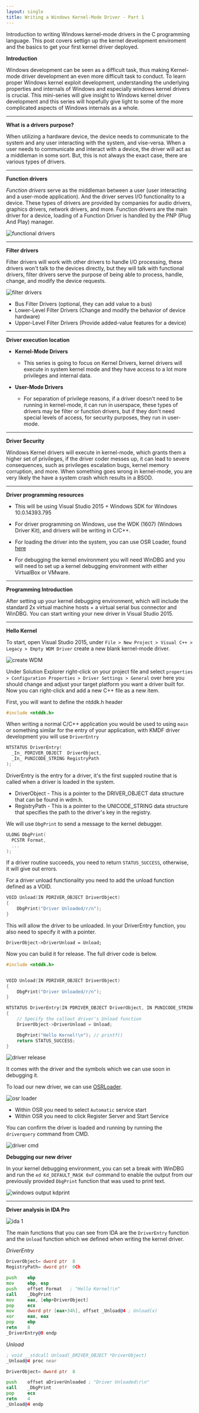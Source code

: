 ```yaml
---
layout: single
title: Writing a Windows Kernel-Mode Driver - Part 1
---
```


Introduction to writing Windows kernel-mode drivers in the C programming language. This post covers settign up the kernel development enviroment and the basics to get your first kernel driver deployed.

**Introduction**

Windows development can be seen as a difficult task, thus making Kernel-mode driver development an even more difficult task to conduct. To learn proper Windows kernel exploit development, understanding the underlying properties and internals of Windows and especially windows kernel drivers is crucial. This mini-series will give insight to Windows kernel driver development and this series will hopefully give light to some of the more complicated aspects of Windows internals as a whole.

----

**What is a drivers purpose?**

When utilizing a hardware device, the device needs to communicate to the system and any user interacting with the system, and vise-versa. When a user needs to communicate and interact with a device, the driver will act as a middleman in some sort. But, this is not always the exact case, there are various types of drivers. 

----

**Function drivers**

*Function drivers* serve as the middleman between a user (user interacting and a user-mode application). And the driver serves I/O functionality to a device. These types of drivers are provided by companies for audio drivers, graphics drivers, network drivers, and more. Function drivers are the main driver for a device, loading of a Function Driver is handled by the PNP (Plug And Play) manager. 

![functional drivers](https://raw.githubusercontent.com/FULLSHADE/FULLSHADE.github.io/master/static/img/_posts/driverdev/driver1.png)

----

**Filter drivers**

Filter drivers will work with other drivers to handle I/O processing, these drivers won't talk to the devices directly, but they will talk with functional drivers, filter drivers serve the purpose of being able to process, handle, change, and modify the device requests. 

![filter drivers](https://raw.githubusercontent.com/FULLSHADE/FULLSHADE.github.io/master/static/img/_posts/driverdev/driver2.png)

  - Bus Filter Drivers (optional, they can add value to a bus)
  - Lower-Level Filter Drivers (Change and modify the behavior of device hardware)
  - Upper-Level Filter Drivers (Provide added-value features for a device)

----

**Driver execution location**

- **Kernel-Mode Drivers**
  * This series is going to focus on Kernel Drivers, kernel drivers will execute in system kernel mode and they have access to a lot more privileges and internal data.
  
- **User-Mode Drivers**
  * For separation of privilege reasons, if a driver doesn't need to be running in kernel-mode, it can run in userspace, these types of drivers may be filter or function drivers, but if they don't need special levels of access, for security purposes, they run in user-mode.

----

**Driver Security**

Windows Kernel drivers will execute in kernel-mode, which grants them a higher set of privileges, if the driver coder messes up, it can lead to severe consequences, such as privileges escalation bugs, kernel memory corruption, and more. When something goes wrong in kernel-mode, you are very likely the have a system crash which results in a BSOD.

----

**Driver programming resources**


- This will be using Visual Studio 2015 + Windows SDK for Windows 10.0.14393.795

- For driver programming on Windows, use the WDK (1607) (Windows Driver Kit), and drivers will be writing in C/C++.

- For loading the driver into the system, you can use OSR Loader, found [here](https://www.osronline.com/article.cfm%5Earticle=157.htm)

- For debugging the kernel environment you will need WinDBG and you will need to set up a kernel debugging environment with either VirtualBox or VMware.

----

**Programming Introduction**

After setting up your kernel debugging environment, which will include the standard 2x virtual machine hosts + a virtual serial bus connector and WinDBG. You can start writing your new driver in Visual Studio 2015.

----

**Hello Kernel**

To start, open Visual Studio 2015, under `File > New Project > Visual C++ > Legacy > Empty WDM Driver` create a new blank kernel-mode driver.

![create WDM](https://raw.githubusercontent.com/FULLSHADE/FULLSHADE.github.io/master/static/img/_posts/driverdev/driver5.png)

Under Solution Explorer right-click on your project file and select `properties > Configuration Properties > Driver Settings > General` over here you should change and adjust your target platform you want a driver built for. Now you can right-click and add a new C++ file as a new item.

First, you will want to define the ntddk.h header

```c
#include <ntddk.h>
```

When writing a normal C/C++ application you would be used to using `main` or something similar for the entry of your application, with KMDF driver development you will use `DriverEntry`

```c
NTSTATUS DriverEntry(
  _In_ PDRIVER_OBJECT  DriverObject,
  _In_ PUNICODE_STRING RegistryPath
);
```

DriverEntry is the entry for a driver, it's the first suppled routine that is called when a driver is loaded in the system.

- DriverObject - This is a pointer to the DRIVER_OBJECT data structure that can be found in wdm.h.
- RegistryPath - This is a pointer to the UNICODE_STRING data structure that specifies the path to the driver's key in the registry.

We will use `DbgPrint` to send a message to the kernel debugger.

```c
ULONG DbgPrint(
  PCSTR Format,
  ...   
);
```
If a driver routine succeeds, you need to return `STATUS_SUCCESS`, otherwise, it will give out errors.

For a driver unload functionality you need to add the unload function defined as a VOID.

```c
VOID Unload(IN PDRIVER_OBJECT DriverObject)
{
    DbgPrint("Driver Unloaded/r/n");
}
```

This will allow the driver to be unloaded. In your DriverEntry function, you also need to specify it with a pointer. 

`DriverObject->DriverUnload = Unload;`

Now you can build it for release. The full driver code is below.

```c
#include <ntddk.h>


VOID Unload(IN PDRIVER_OBJECT DriverObject)
{
    DbgPrint("Driver Unloaded/r/n");
}

NTSTATUS DriverEntry(IN PDRIVER_OBJECT DriverObject, IN PUNICODE_STRING RegistryPath)
{
    // Specify the callout driver's Unload function
    DriverObject->DriverUnload = Unload;

    DbgPrint("Hello Kernel!\n"); // printf()
    return STATUS_SUCCESS;
}
```

![driver release](https://raw.githubusercontent.com/FULLSHADE/FULLSHADE.github.io/master/static/img/_posts/driverdev/driver4.png)

It comes with the driver and the symbols which we can use soon in debugging it.

To load our new driver, we can use [OSRLoader](https://www.osronline.com/article.cfm%5Earticle=157.htm).

![osr loader](https://raw.githubusercontent.com/FULLSHADE/FULLSHADE.github.io/master/static/img/_posts/driverdev/driver6.png)

- Within OSR you need to select `Automatic` service start
- Within OSR you need to click Register Server and Start Service

You can confirm the driver is loaded and running by running the `driverquery` command from CMD.

![driver cmd](https://raw.githubusercontent.com/FULLSHADE/FULLSHADE.github.io/master/static/img/_posts/driverdev/driver7.png)


**Debugging our new driver**

In your kernel debugging environment, you can set a break with WinDBG and run the `ed Kd_DEFAULT_MASK 0xF` command to enable the output from our previously provided `DbgPrint` function that was used to print text.

![windows output kdprint](https://raw.githubusercontent.com/FULLSHADE/FULLSHADE.github.io/master/static/img/_posts/driverdev/driver8.png)

----

**Driver analysis in IDA Pro**

![ida 1](https://raw.githubusercontent.com/FULLSHADE/FULLSHADE.github.io/master/static/img/_posts/driverdev/ida2.png)

The main functions that you can see from IDA are the `DriverEntry` function and the `Unload` function which we defined when writing the kernel driver.

*DriverEntry*

```asm
DriverObject= dword ptr  8
RegistryPath= dword ptr  0Ch

push    ebp
mov     ebp, esp
push    offset Format   ; "Hello Kernel!\n"
call    _DbgPrint
mov     eax, [ebp+DriverObject]
pop     ecx
mov     dword ptr [eax+34h], offset _Unload@4 ; Unload(x)
xor     eax, eax
pop     ebp
retn    8
_DriverEntry@8 endp
```

*Unload*


```asm
; void __stdcall Unload(_DRIVER_OBJECT *DriverObject)
_Unload@4 proc near

DriverObject= dword ptr  8

push    offset aDriverUnloaded ; "Driver Unloaded\r\n"
call    _DbgPrint
pop     ecx
retn    4
_Unload@4 endp
```
